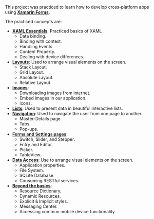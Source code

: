 This project was practiced to learn how to develop cross-platform apps using **[Xamarin Forms](https://dotnet.microsoft.com/apps/xamarin/xamarin-forms)**. 

The practiced concepts are:
- **[XAML Essentials](https://github.com/Ubaid45/XamarinForm_App/blob/master/HelloWorld/Basics)**: Practiced basics of XAML
     - Data binding.
     - Binding with context.
     - Handling Events
     - Content Property.
     - Dealing with device differences.
- **[Layouts](https://github.com/Ubaid45/XamarinForm_App/tree/master/HelloWorld/Exercises/Layout)**: Used to arrange visual elements on the screen.
     - Stack Layout.
     - Grid Layout.
     - Absolute Layout.
     - Relative Layout.
- **[Images](https://github.com/Ubaid45/XamarinForm_App/blob/master/HelloWorld/Exercises/Images)**: 
     - Downloading images from internet.
     - Embed images in our application.
     - Icons.
- **[Lists](https://github.com/Ubaid45/XamarinForm_App/blob/master/HelloWorld/Exercises/List)**: Used to present data in beautiful interactive lists.
- **[Navigation](https://github.com/Ubaid45/XamarinForm_App/blob/master/HelloWorld/Exercises/Navigation)**: Used to navigate the user from one page to another.
     - Master-Details page.
     - Tabs.
     - Pop-ups.
- **[Forms and Settings pages](https://github.com/Ubaid45/XamarinForm_App/blob/master/HelloWorld/Forms%20and%20Setting%20Pages)**:
     - Switch, Slider, and Stepper.
     - Entry and Editor.
     - Picker.
     - TableView.
- **[Data Access](https://github.com/Ubaid45/XamarinForm_App/blob/master/HelloWorld/Data%20Access)**: Use to arrange visual elements on the screen.
     - Application properties.
     - File System.
     - SQLite Database.
     - Consuming RESTful services.
- **[Beyond the basics](https://github.com/Ubaid45/XamarinForm_App/tree/master/HelloWorld/Beyond%20the%20basics)**:
     - Resource Dictionary.
     - Dynamic Resources.
     - Explicit & Implicit styles.
     - Messaging Center.
     - Accessing common mobile device functionality.
